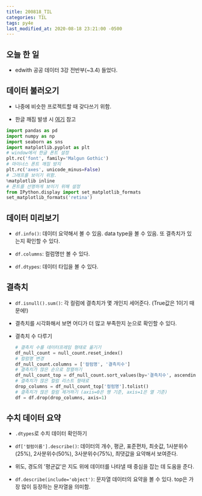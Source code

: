 ```yaml
---
title: 200818_TIL
categories: TIL
tags: py4e
last_modified_at: 2020-08-18 23:21:00 -0500
---
```


## 오늘 한 일

* edwith 공공 데이터 3강 전반부(~3.4) 들었다.

## 데이터 불러오기

* 나중에 비슷한 프로젝트할 때 갖다쓰기 위함.

* 한글 깨짐 발생 시 [여기](https://teddylee777.github.io/colab/colab-korean) 참고

```python
import pandas as pd
import numpy as np
import seaborn as sns
import matplotlib.pyplot as plt
# window에서 한글 폰트 설정
plt.rc('font', family='Malgun Gothic')
# 마이너스 폰트 깨짐 방지
plt.rc('axes', unicode_minus=False)
# 그래프를 보이기 위함.
%matplotlib inline
# 폰트를 선명하게 보이기 위해 설정
from IPython.display import set_matplotlib_formats
set_matplotlib_formats('retina')
```

## 데이터 미리보기

* `df.info()`: 데이터 요약해서 볼 수 있음. data type을 볼 수 있음. 또 결측치가 있는지 확인할 수 있다.

* `df.columns`: 컬럼명만 볼 수 있다.

* `df.dtypes`: 데이터 타입을 볼 수 있다.

## 결측치

* `df.isnull().sum()`: 각 컬럼에 결측치가 몇 개인지 세어준다. (True값은 1이기 때문에!)

* 결측치를 시각화해서 보면 어디가 더 많고 부족한지 눈으로 확인할 수 있다.

* 결측치 수 다루기

  ```python
  # 결측치 수를 데이터프레임 형태로 옮기기
  df_null_count = null_count.reset_index()
  # 컬럼명 변경
  df_null_count.columns = ['컬럼명', '결측치수']
  # 결측치가 많은 순으로 정렬하기
  df_null_count_top = df_null_count.sort_values(by='결측치수', ascending=False)
  # 결측치가 많은 컬럼 리스트 형태로
  drop_columns = df_null_count_top['컬럼명'].tolist()
  # 결측치가 많은 컬럼 제거하기 (axis=0은 행 기준, axis=1은 열 기준)
  df = df.drop(drop_columns, axis=1)
  ```

## 수치 데이터 요약

* `.dtypes`로 수치 데이터 확인하기

* `df['컬럼이름'].describe()`: 데이터의 개수, 평균, 표준편차, 최솟값, 1사분위수(25%), 2사분위수(50%), 3사분위수(75%), 최댓값을 요약해서 보여준다.

* 위도, 경도의 '평균값'은 지도 위에 데이터를 나타낼 때 중심을 잡는 데 도움을 준다.

* `df.describe(include='object')`: 문자열 데이터의 요약을 볼 수 있다. top은 가장 많이 등장하는 문자열을 의미함.


